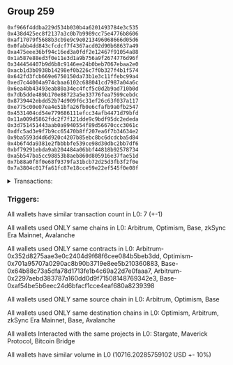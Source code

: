 ## Group 259

```0x57ef8ae53cf8a4d41bf9edf43ff37dae4f51cbf0
0xf966f4ddba229d534b030b4a6201493784e3c535
0x438d425ec8f2137a3c0b7b9989cc75e4776b8606
0xaf17079f5688b3cb9e9c9e0213496068666d05d6
0x0fabb4dd843cfcdcf7f4367acd02d90b68637a49
0xa475eee36bf94c16ed3a0fdf2e12467f91054a88
0x1a587e88ed3f0e11e3d1a9b756a9f2674776d96f
0x344454407b9d6b8c9146ee24b0beb7067ebaa2e0
0xacb1d3b0938b14298ef0b226c7f0b327f4b1f574
0x642fd3fcb669e6750150da73b1e3c11ffebc99a4
0xed7c44004a974cbaa6102c688041cd7987a04a6c
0x6ea4bb43493eab80a34ec4fcf5c0d2b9ad710b0d
0x7db5dde489b170e88723a5e33776fea7599cebdc
0x8739442ebdd52b74d909f6c31ef26c63f037a117
0xe775c00e07ea4e51bfa26fb0e6cfafb9a0fb2547
0x4531404cd54e779686111efcc34afb4471d79bfd
0x11a009d5862fdc2f7f121dde9c9bdf95dc2ededa
0x3d751451443aab0a9940554f89d56670ccc3061c
0xdfc5ad3e9f7b9cc65470b8ff207ea6f7b34634e2
0x9ba5593d4d6d920c4207b85ebc8bc6dcdcba5d84
0x4b6f4da9381e2fbbbbfe539ce98d30dbc2bb7df6
0xbf79291ebda9ab204484a06bbf44818b92578734
0xa5b547ba5cc98853b8aeb860d805916e37fae51d
0x7b88a0f8f0e68f9379fa31bcb72d25d3fb3f2f0e
0x7a3804c017fa61fc87e18cce59e22ef545f0e08f
```
<details>
<summary>Transactions:</summary>

Hashes: 

Wallet: 0x57ef8ae53cf8a4d41bf9edf43ff37dae4f51cbf0

       Hash: 0xd1742f860397a7c2c5fd49f248d3c956fba0f226972bfe24ec26a8c1dfda2ca6
         - source chain: Arbitrum
         - destination chain: Optimism
         - project: Stargate
         - contract: 0x352d8275aae3e0c2404d9f68f6cee084b5beb3dd
         - value USD: 2680.461608847
       Hash: 0x797e5673a47f055e60a521d2060c508d254ec748fc673770b9ebf8930815a5b8
         - source chain: Arbitrum
         - destination chain: Optimism
         - project: Stargate
         - contract: 0x352d8275aae3e0c2404d9f68f6cee084b5beb3dd
         - value USD: 3.34840631
       Hash: 0x263df32302cb35a7fd7a54677a06fb1f6ca250f7b53c6532791d5fab104c789e
         - source chain: Optimism
         - destination chain: Arbitrum
         - project: Stargate
         - contract: 0x701a95707a0290ac8b90b3719e8ee5b210360883
         - value USD: 2678.853332338
       Hash: 0xdb34ebac0d57fabfddeb4d802a87fa97ccdccff7cb80a38f10e73c92939d41b3
         - source chain: Base
         - destination chain: zkSync Era Mainnet
         - project: Maverick Protocol
         - contract: 0x64b88c73a5dfa78d1713fe1b4c69a22d7e0faaa7
       Hash: 0x114344d85f3f897489ae368f793479c127447363201974f282120a0347813af3
         - source chain: Arbitrum
         - destination chain: Base
         - project: Stargate
         - contract: 0x352d8275aae3e0c2404d9f68f6cee084b5beb3dd
         - value USD: 2675.858313164
       Hash: 0xa39807f533f85cb0163fb3cf5d43e501748dbf266d2c7ef12ab6a26b401d95ef
         - source chain: Arbitrum
         - destination chain: Avalanche
         - project: Bitcoin Bridge
         - contract: 0x2297aebd383787a160dd0d9f71508148769342e3
         - value USD: 0.07647970402
       Hash: 0x8e1a6f20eeeffd459b5e4f224f15aa6e4ece70dcd565d9c390b0bb01e80e496b
         - source chain: Base
         - destination chain: Arbitrum
         - project: Stargate
         - contract: 0xaf54be5b6eec24d6bfacf1cce4eaf680a8239398
         - value USD: 2677.604717228
Wallet: 0xf966f4ddba229d534b030b4a6201493784e3c535

       Hash:0x0662106d965e8f0ad092360608d1c4c58b975ea7ccd448969dd4fba8fd48690f
         - source chain: Arbitrum
         - destination chain: Optimism
         - project: Stargate
         - contract: 0x352d8275aae3e0c2404d9f68f6cee084b5beb3dd
         - value USD: 2683.664896048
       Hash:0xbe22fafd8fef3cf3cb10a02902ddb4b6a730fcae0da5101eb1bdfb5e40114e86
         - source chain: Arbitrum
         - destination chain: Optimism
         - project: Stargate
         - contract: 0x352d8275aae3e0c2404d9f68f6cee084b5beb3dd
         - value USD: 3.34840625
       Hash:0xdd9ed6fc1dc8282d3f97df635bd93b0736370629d4375d9db559e693a5d09bf1
         - source chain: Optimism
         - destination chain: Arbitrum
         - project: Stargate
         - contract: 0x701a95707a0290ac8b90b3719e8ee5b210360883
         - value USD: 2682.054698131
       Hash:0xc27d44056215f201267f843cbbf88783a4a12e15da50f66c6ba10a58c6d70ad0
         - source chain: Base
         - destination chain: zkSync Era Mainnet
         - project: Maverick Protocol
         - contract: 0x64b88c73a5dfa78d1713fe1b4c69a22d7e0faaa7
       Hash:0x6cc5aa1f6416ba6d04b98e7e718e1a4c2f9c4657b6a392c886e719fc30370a3d
         - source chain: Arbitrum
         - destination chain: Base
         - project: Stargate
         - contract: 0x352d8275aae3e0c2404d9f68f6cee084b5beb3dd
         - value USD: 2686.475428404
       Hash:0xc5d1737e23ddb221c830a5f00a58f4feea28fc271329bd6e043f465ae59b3497
         - source chain: Arbitrum
         - destination chain: Avalanche
         - project: Bitcoin Bridge
         - contract: 0x2297aebd383787a160dd0d9f71508148769342e3
         - value USD: 0.07647970402
       Hash:0x9651dd528c8ccb124cdf27f4d6253359c2030e920647da3946a31f846595abc8
         - source chain: Base
         - destination chain: Arbitrum
         - project: Stargate
         - contract: 0xaf54be5b6eec24d6bfacf1cce4eaf680a8239398
         - value USD: 2688.216319664
Wallet: 0x438d425ec8f2137a3c0b7b9989cc75e4776b8606

       Hash:0x080aa551935d666481c657ffa2da0f96e0116c847fba427ffc65f1a2645645aa
         - source chain: Arbitrum
         - destination chain: Optimism
         - project: Stargate
         - contract: 0x352d8275aae3e0c2404d9f68f6cee084b5beb3dd
         - value USD: 2684.074502026
       Hash:0x880281c8e982892997d54989f791c07856bfc078ed70ac7760f1d3fbf929a809
         - source chain: Arbitrum
         - destination chain: Optimism
         - project: Stargate
         - contract: 0x352d8275aae3e0c2404d9f68f6cee084b5beb3dd
         - value USD: 3.348090035
       Hash:0x91db7713a2419694a23c56f4ae34db8b46c07cc8805796341649c915031b277f
         - source chain: Optimism
         - destination chain: Arbitrum
         - project: Stargate
         - contract: 0x701a95707a0290ac8b90b3719e8ee5b210360883
         - value USD: 2682.464058057
       Hash:0x8ed60a088a0ee41c1ee615f770fefd061c9601070b020805552d6e17c7100acc
         - source chain: Base
         - destination chain: zkSync Era Mainnet
         - project: Maverick Protocol
         - contract: 0x64b88c73a5dfa78d1713fe1b4c69a22d7e0faaa7
       Hash:0x0062855b314c1f9536013ff71adc0058e418bcb6d8f22c9270aa619900c7ba24
         - source chain: Arbitrum
         - destination chain: Base
         - project: Stargate
         - contract: 0x352d8275aae3e0c2404d9f68f6cee084b5beb3dd
         - value USD: 2655.875220242
       Hash:0xb012a9b730b56e528edd256f45e9c73e6c73af36d5cee7e8ff242256173a45c9
         - source chain: Arbitrum
         - destination chain: Avalanche
         - project: Bitcoin Bridge
         - contract: 0x2297aebd383787a160dd0d9f71508148769342e3
         - value USD: 0.07647970402
       Hash:0x602734493300f0d433f649fb41560588172470ae7d72636310c9dc04bfeeb314
         - source chain: Base
         - destination chain: Arbitrum
         - project: Stargate
         - contract: 0xaf54be5b6eec24d6bfacf1cce4eaf680a8239398
         - value USD: 2657.631950997
Wallet: 0xaf17079f5688b3cb9e9c9e0213496068666d05d6

       Hash:0x775bfc7abf227dd0bfac8539a8485d0d4a8c45a90aeca367126d05cd3bb6a49c
         - source chain: Arbitrum
         - destination chain: Optimism
         - project: Stargate
         - contract: 0x352d8275aae3e0c2404d9f68f6cee084b5beb3dd
         - value USD: 2660.842919922
       Hash:0x4868ea38234bbb4bd26bb488ede7ae55c35c23f05e5a3fe548e5f4ff0a4d3eb3
         - source chain: Arbitrum
         - destination chain: Optimism
         - project: Stargate
         - contract: 0x352d8275aae3e0c2404d9f68f6cee084b5beb3dd
         - value USD: 3.348241112
       Hash:0x93e648728d41fbfeab4633bbc1a146e279171a995e6e0affe494c36abe42b3d2
         - source chain: Optimism
         - destination chain: Arbitrum
         - project: Stargate
         - contract: 0x701a95707a0290ac8b90b3719e8ee5b210360883
         - value USD: 2659.246415913
       Hash:0x5b22d8d549277bc707fd4a88b87062226e41d972c96b239f8913327f4cce49a9
         - source chain: Base
         - destination chain: zkSync Era Mainnet
         - project: Maverick Protocol
         - contract: 0x64b88c73a5dfa78d1713fe1b4c69a22d7e0faaa7
       Hash:0x2c2abe67d72e19891142e7afdd20bfa08b220a6a2ad15494b0fdf6f493c44393
         - source chain: Arbitrum
         - destination chain: Base
         - project: Stargate
         - contract: 0x352d8275aae3e0c2404d9f68f6cee084b5beb3dd
         - value USD: 2648.834331746
       Hash:0x595c6419be7cca3b51d2b12780608aff62534c56a55809e598a700ee71642ad9
         - source chain: Arbitrum
         - destination chain: Avalanche
         - project: Bitcoin Bridge
         - contract: 0x2297aebd383787a160dd0d9f71508148769342e3
         - value USD: 0.07647970402
       Hash:0x245f192855ff2e758007bc1d20a72e627b1c95faccd285751a3a5ac0e334ab55
         - source chain: Base
         - destination chain: Arbitrum
         - project: Stargate
         - contract: 0xaf54be5b6eec24d6bfacf1cce4eaf680a8239398
         - value USD: 2650.594703186
Wallet: 0x0fabb4dd843cfcdcf7f4367acd02d90b68637a49

       Hash:0x42035c8762b63ef7c29ba80983edff8ae88533c46fc390b93072fe836c82633d
         - source chain: Arbitrum
         - destination chain: Optimism
         - project: Stargate
         - contract: 0x352d8275aae3e0c2404d9f68f6cee084b5beb3dd
         - value USD: 2710.807539645
       Hash:0x1548cdb8eedf8a0172059cfb406f45bc77ed3696b46dddec329a47fdcc6266be
         - source chain: Arbitrum
         - destination chain: Optimism
         - project: Stargate
         - contract: 0x352d8275aae3e0c2404d9f68f6cee084b5beb3dd
         - value USD: 3.347773508
       Hash:0x21ef310fd0eefa8b378ea06a1b611e8e3daa71ef4c66657d2cc2affb4657e0e8
         - source chain: Optimism
         - destination chain: Arbitrum
         - project: Stargate
         - contract: 0x701a95707a0290ac8b90b3719e8ee5b210360883
         - value USD: 2709.18105627
       Hash:0x3911b857a3c1a9aaa6e35b2a4927d1422be214048649a6e4183a33cb7daa78f5
         - source chain: Base
         - destination chain: zkSync Era Mainnet
         - project: Maverick Protocol
         - contract: 0x64b88c73a5dfa78d1713fe1b4c69a22d7e0faaa7
       Hash:0xd10501ddaa6aa1c6c86197f3f630e58d5cf2164c17db8fc3c857f5f3a7297e8c
         - source chain: Arbitrum
         - destination chain: Base
         - project: Stargate
         - contract: 0x352d8275aae3e0c2404d9f68f6cee084b5beb3dd
         - value USD: 2544.001354855
       Hash:0xefdabb35ed35b3fcca662fe844cb029996bd8f9f04dcbaf0d43be1d8d2b5c84f
         - source chain: Arbitrum
         - destination chain: Avalanche
         - project: Bitcoin Bridge
         - contract: 0x2297aebd383787a160dd0d9f71508148769342e3
         - value USD: 0.07647970402
       Hash:0xf2a0ff44a51c7b2bd7227364237f4f6ed72abd765937fc8149dd72699900eef3
         - source chain: Base
         - destination chain: Arbitrum
         - project: Stargate
         - contract: 0xaf54be5b6eec24d6bfacf1cce4eaf680a8239398
         - value USD: 2545.816570365
Wallet: 0xa475eee36bf94c16ed3a0fdf2e12467f91054a88

       Hash:0x14a81b9078b1f4788ccbfbefcaf8f04e56ac70cb0b5909d54ba12b63c7fd6677
         - source chain: Arbitrum
         - destination chain: Optimism
         - project: Stargate
         - contract: 0x352d8275aae3e0c2404d9f68f6cee084b5beb3dd
         - value USD: 2677.246021034
       Hash:0x07db635abd17a2d3184afffbc173d3d4f291cb89fb2b3a1650c544f3dbff0a73
         - source chain: Arbitrum
         - destination chain: Optimism
         - project: Stargate
         - contract: 0x352d8275aae3e0c2404d9f68f6cee084b5beb3dd
         - value USD: 3.348183683
       Hash:0x70a2e6f1c2c2be6a3d9ba2c035c7e2fbdd87f8ef4823f060677d309c82727e23
         - source chain: Optimism
         - destination chain: Arbitrum
         - project: Stargate
         - contract: 0x701a95707a0290ac8b90b3719e8ee5b210360883
         - value USD: 2675.639674935
       Hash:0x29cf4eaf5263293b4abf7a344a8c42ad1c7bcf076d2d287f7ce666f5549ceab5
         - source chain: Base
         - destination chain: zkSync Era Mainnet
         - project: Maverick Protocol
         - contract: 0x64b88c73a5dfa78d1713fe1b4c69a22d7e0faaa7
       Hash:0xa51346845a8d21cc012c94966b36b494d2a95bb6681595111d7c60651d0edf5e
         - source chain: Arbitrum
         - destination chain: Base
         - project: Stargate
         - contract: 0x352d8275aae3e0c2404d9f68f6cee084b5beb3dd
         - value USD: 2675.793822972
       Hash:0x327cd1d2806bd52bce48f17c710661b18b0bdca90195699893a4ce36554c6e79
         - source chain: Arbitrum
         - destination chain: Avalanche
         - project: Bitcoin Bridge
         - contract: 0x2297aebd383787a160dd0d9f71508148769342e3
         - value USD: 0.0764709192
       Hash:0x7b81baa7b9f98e982e3940ef9379e985251d6e041bca0574367334a54e979fc0
         - source chain: Base
         - destination chain: Arbitrum
         - project: Stargate
         - contract: 0xaf54be5b6eec24d6bfacf1cce4eaf680a8239398
         - value USD: 2677.540013952
Wallet: 0x1a587e88ed3f0e11e3d1a9b756a9f2674776d96f

       Hash:0xe77a78445c0f1a35540b384c73d665148c1cc0c875de68d6e758df43fb98c25e
         - source chain: Arbitrum
         - destination chain: Optimism
         - project: Stargate
         - contract: 0x352d8275aae3e0c2404d9f68f6cee084b5beb3dd
         - value USD: 2680.445466419
       Hash:0x3da972d2fa6bf701c6b0ea5e22e2b584e5b3584a4666671be706f613cebec93f
         - source chain: Arbitrum
         - destination chain: Optimism
         - project: Stargate
         - contract: 0x352d8275aae3e0c2404d9f68f6cee084b5beb3dd
         - value USD: 3.348181406
       Hash:0x6b9ded2edb414ee182fd9bdc9dd6a1d86ca381c2074a37e74b2691ba4f34fe34
         - source chain: Optimism
         - destination chain: Arbitrum
         - project: Stargate
         - contract: 0x701a95707a0290ac8b90b3719e8ee5b210360883
         - value USD: 2678.837199912
       Hash:0x15206b14fe84f4bb90dca1236dd10ea52a0802bb218503f97c1ed022c094f32c
         - source chain: Base
         - destination chain: zkSync Era Mainnet
         - project: Maverick Protocol
         - contract: 0x64b88c73a5dfa78d1713fe1b4c69a22d7e0faaa7
       Hash:0x71ef9c7f95917083fd2eb26df0a3066abe50499a8d6990149e4ecf5f90ad27c9
         - source chain: Arbitrum
         - destination chain: Base
         - project: Stargate
         - contract: 0x352d8275aae3e0c2404d9f68f6cee084b5beb3dd
         - value USD: 2686.397979733
       Hash:0x72702810cfbf660a64ad32da7caea8535853848f8270f29efaa1232797924d13
         - source chain: Arbitrum
         - destination chain: Avalanche
         - project: Bitcoin Bridge
         - contract: 0x2297aebd383787a160dd0d9f71508148769342e3
         - value USD: 0.0764709192
       Hash:0x56b8203de5219cd97f88cd1fce14010c39cda6ec6ddc19b733715c1e85cb9a29
         - source chain: Base
         - destination chain: Arbitrum
         - project: Stargate
         - contract: 0xaf54be5b6eec24d6bfacf1cce4eaf680a8239398
         - value USD: 2688.138571857
Wallet: 0x344454407b9d6b8c9146ee24b0beb7067ebaa2e0

       Hash:0x651779f31c5c775a591d055e5dc3d16ff935322179494c441ffd056a7d73cd9d
         - source chain: Arbitrum
         - destination chain: Optimism
         - project: Stargate
         - contract: 0x352d8275aae3e0c2404d9f68f6cee084b5beb3dd
         - value USD: 2657.650869107
       Hash:0x98537bd6214cbf2b74f674a484c3f01a2ff2a33dd8cd0a9ddf190ed8aab827f1
         - source chain: Arbitrum
         - destination chain: Optimism
         - project: Stargate
         - contract: 0x352d8275aae3e0c2404d9f68f6cee084b5beb3dd
         - value USD: 3.34803015
       Hash:0xf76ecbfc8e7439714f1209f2838efb840d0b0368953215a1334262e72dad8d53
         - source chain: Optimism
         - destination chain: Arbitrum
         - project: Stargate
         - contract: 0x701a95707a0290ac8b90b3719e8ee5b210360883
         - value USD: 2656.056279504
       Hash:0x3f428aaebed6c58ff3b8ecf357a2f6681c8ab118526156bf974a8d8866610a07
         - source chain: Base
         - destination chain: zkSync Era Mainnet
         - project: Maverick Protocol
         - contract: 0x64b88c73a5dfa78d1713fe1b4c69a22d7e0faaa7
       Hash:0x3cbea17facf167e51a4ddf44cb311a71db1fae7eb8e6a5946d0e28bf553d93dd
         - source chain: Arbitrum
         - destination chain: Base
         - project: Stargate
         - contract: 0x352d8275aae3e0c2404d9f68f6cee084b5beb3dd
         - value USD: 2648.80181147
       Hash:0xb9dbb6c6b8a481a039bf5a743e5e77d88bc47b09d5d8e3b31d82615a6a102684
         - source chain: Arbitrum
         - destination chain: Avalanche
         - project: Bitcoin Bridge
         - contract: 0x2297aebd383787a160dd0d9f71508148769342e3
         - value USD: 0.0764709192
       Hash:0x821b534b8ec5efd3cb75fc745ebdc6805c9a45399bad977562a7b2ff9cc5bad8
         - source chain: Base
         - destination chain: Arbitrum
         - project: Stargate
         - contract: 0xaf54be5b6eec24d6bfacf1cce4eaf680a8239398
         - value USD: 2650.561813155
Wallet: 0xacb1d3b0938b14298ef0b226c7f0b327f4b1f574

       Hash:0x417f14580266cf5e39e80572f5adec9cd181d609693b6778d6f9e632c2828d38
         - source chain: Arbitrum
         - destination chain: Optimism
         - project: Stargate
         - contract: 0x352d8275aae3e0c2404d9f68f6cee084b5beb3dd
         - value USD: 2680.854580292
       Hash:0x94b92db3374c03a496da868bc9c4bfdd4ef60d7078a50966bf67d1b8de40bda7
         - source chain: Arbitrum
         - destination chain: Optimism
         - project: Stargate
         - contract: 0x352d8275aae3e0c2404d9f68f6cee084b5beb3dd
         - value USD: 3.34803009
       Hash:0x457aa85e56f667ed6236e107f58581cf9bdc5a1281c48ed9169d858eb30f1475
         - source chain: Optimism
         - destination chain: Arbitrum
         - project: Stargate
         - contract: 0x701a95707a0290ac8b90b3719e8ee5b210360883
         - value USD: 2679.246068734
       Hash:0x767d3693c397975fa1daa589c8fc233d53f63036d8faab3da64101821d10f1e5
         - source chain: Base
         - destination chain: zkSync Era Mainnet
         - project: Maverick Protocol
         - contract: 0x64b88c73a5dfa78d1713fe1b4c69a22d7e0faaa7
       Hash:0x0721157acea5f88e30ea8c04d79f561c7ceb7427dd1e70f7ad1ec59480750dfe
         - source chain: Arbitrum
         - destination chain: Base
         - project: Stargate
         - contract: 0x352d8275aae3e0c2404d9f68f6cee084b5beb3dd
         - value USD: 2655.834298469
       Hash:0x74705705f0ae90cc7c094d6bf751181122d32e67ee50d77ed0f37342fadfa2e1
         - source chain: Arbitrum
         - destination chain: Avalanche
         - project: Bitcoin Bridge
         - contract: 0x2297aebd383787a160dd0d9f71508148769342e3
         - value USD: 0.0764709192
       Hash:0x05139103fa6c3649ca3c784880a37f7976d246a047d173cc8121f8816e5df126
         - source chain: Base
         - destination chain: Arbitrum
         - project: Stargate
         - contract: 0xaf54be5b6eec24d6bfacf1cce4eaf680a8239398
         - value USD: 2657.59066383
Wallet: 0x642fd3fcb669e6750150da73b1e3c11ffebc99a4

       Hash:0xfce7376a3b421ecddd561d0e97b65992409ba729ca0f453c6a359de6bb3248a3
         - source chain: Arbitrum
         - destination chain: Optimism
         - project: Stargate
         - contract: 0x352d8275aae3e0c2404d9f68f6cee084b5beb3dd
         - value USD: 2707.555549102
       Hash:0x8395314146e9c5328de730ee89b11ff945130dcaaae9b0e75f3448873b8dae16
         - source chain: Arbitrum
         - destination chain: Optimism
         - project: Stargate
         - contract: 0x352d8275aae3e0c2404d9f68f6cee084b5beb3dd
         - value USD: 3.347968529
       Hash:0x5dd4dafe2f3ffd80f225ec6dec7e03d219b772c3bb662ca1d098b4f93a978511
         - source chain: Optimism
         - destination chain: Arbitrum
         - project: Stargate
         - contract: 0x701a95707a0290ac8b90b3719e8ee5b210360883
         - value USD: 2705.931016141
       Hash:0x3ab33b82c6e2b5b923e05b6ce9cc3ef9f764e7712717562c4644d1584e2fbb9a
         - source chain: Base
         - destination chain: zkSync Era Mainnet
         - project: Maverick Protocol
         - contract: 0x64b88c73a5dfa78d1713fe1b4c69a22d7e0faaa7
       Hash:0x2909c404cac98e0017846aa783b4d11cbc9e221714abc888e5111a09d7f8f3ca
         - source chain: Arbitrum
         - destination chain: Base
         - project: Stargate
         - contract: 0x352d8275aae3e0c2404d9f68f6cee084b5beb3dd
         - value USD: 2544.094551829
       Hash:0xa3ef2cd8c5908958cbc96021d35247d7398ba7b92205f9c130b1771b5969502a
         - source chain: Arbitrum
         - destination chain: Avalanche
         - project: Bitcoin Bridge
         - contract: 0x2297aebd383787a160dd0d9f71508148769342e3
         - value USD: 0.0764709192
       Hash:0xe1cf4ca55583518483654575a1d5a4923021fa639a0352b685f9ef17d9016d2a
         - source chain: Base
         - destination chain: Arbitrum
         - project: Stargate
         - contract: 0xaf54be5b6eec24d6bfacf1cce4eaf680a8239398
         - value USD: 2545.909328139
Wallet: 0xed7c44004a974cbaa6102c688041cd7987a04a6c

       Hash:0xe2f1da81051b12f81fbf711eec4b19e79aad6272e815a037b85bdd1e910c6c7d
         - source chain: Arbitrum
         - destination chain: Optimism
         - project: Stargate
         - contract: 0x352d8275aae3e0c2404d9f68f6cee084b5beb3dd
         - value USD: 2674.03429204
       Hash:0x87cd28c408e2b47bdf1161efa33dff360194b196a88b4b700afe5ce2ddaf5257
         - source chain: Arbitrum
         - destination chain: Optimism
         - project: Stargate
         - contract: 0x352d8275aae3e0c2404d9f68f6cee084b5beb3dd
         - value USD: 3.349307647
       Hash:0x8f480e3dd7cc56f2fe35ca1deddf9421f677a9b0064e0a6c7a8e19c1dc6e0557
         - source chain: Optimism
         - destination chain: Arbitrum
         - project: Stargate
         - contract: 0x701a95707a0290ac8b90b3719e8ee5b210360883
         - value USD: 2672.42987235
       Hash:0x3d8dc416fa218e1c93eaac0a061ce7a757fde5e4f15b7d970c8b50d9af0836eb
         - source chain: Base
         - destination chain: zkSync Era Mainnet
         - project: Maverick Protocol
         - contract: 0x64b88c73a5dfa78d1713fe1b4c69a22d7e0faaa7
       Hash:0x230cb6a500d7eee590494a1c0dd25fa9b018fba0fb02d7e08c285145e3829575
         - source chain: Arbitrum
         - destination chain: Base
         - project: Stargate
         - contract: 0x352d8275aae3e0c2404d9f68f6cee084b5beb3dd
         - value USD: 2675.728896494
       Hash:0x98b31e7dc637c4f58dfdabbfd345baa8a023934eabe7c1babde9dffca1a8f5b7
         - source chain: Arbitrum
         - destination chain: Avalanche
         - project: Bitcoin Bridge
         - contract: 0x2297aebd383787a160dd0d9f71508148769342e3
         - value USD: 0.07593572638
       Hash:0x4eab9d3ff56563737fadc4b22f9fa2273674f0fde4fd9969958362afb825b093
         - source chain: Base
         - destination chain: Arbitrum
         - project: Stargate
         - contract: 0xaf54be5b6eec24d6bfacf1cce4eaf680a8239398
         - value USD: 2677.474642188
Wallet: 0x6ea4bb43493eab80a34ec4fcf5c0d2b9ad710b0d

       Hash:0xca46a3517d8a21367f8d21e0b84c5d5fc1e877c7f72e544fe94bd25be01a107b
         - source chain: Arbitrum
         - destination chain: Optimism
         - project: Stargate
         - contract: 0x352d8275aae3e0c2404d9f68f6cee084b5beb3dd
         - value USD: 2677.22989861
       Hash:0xb345f1f4595585ab3171ef0a50df71a1771360b36e990acaf47a5cc52b2bc1c0
         - source chain: Arbitrum
         - destination chain: Optimism
         - project: Stargate
         - contract: 0x352d8275aae3e0c2404d9f68f6cee084b5beb3dd
         - value USD: 3.349307588
       Hash:0xf48dc292243fe1a59a0aa42841b51a1caf6bceb97811bb24ea40238f649830f6
         - source chain: Optimism
         - destination chain: Arbitrum
         - project: Stargate
         - contract: 0x701a95707a0290ac8b90b3719e8ee5b210360883
         - value USD: 2675.623561513
       Hash:0x3f7ebedffe4b10a0fe3e799ee94b27c00f8c77bbff5ec78d3a1777c49c1effc3
         - source chain: Base
         - destination chain: zkSync Era Mainnet
         - project: Maverick Protocol
         - contract: 0x64b88c73a5dfa78d1713fe1b4c69a22d7e0faaa7
       Hash:0xd0fb49b649e8629e571020a3ea021bf71a8e892c7034eae4253d2103f565704d
         - source chain: Arbitrum
         - destination chain: Base
         - project: Stargate
         - contract: 0x352d8275aae3e0c2404d9f68f6cee084b5beb3dd
         - value USD: 2686.320284901
       Hash:0x92b6311007e4151d2d04bbb1e39c732df8b915cb490251d752cf58ca870d7f8c
         - source chain: Arbitrum
         - destination chain: Avalanche
         - project: Bitcoin Bridge
         - contract: 0x2297aebd383787a160dd0d9f71508148769342e3
         - value USD: 0.07593572638
       Hash:0x713314ed363e316a4229deeb481c3f082cd7010a88beb83b4c70ccdbdf59105d
         - source chain: Base
         - destination chain: Arbitrum
         - project: Stargate
         - contract: 0xaf54be5b6eec24d6bfacf1cce4eaf680a8239398
         - value USD: 2688.060531837
Wallet: 0x7db5dde489b170e88723a5e33776fea7599cebdc

       Hash:0x703054c3110edf6ea559436cc43fcc3ca81c575b6e8bdc15d368fe40614cd230
         - source chain: Arbitrum
         - destination chain: Optimism
         - project: Stargate
         - contract: 0x352d8275aae3e0c2404d9f68f6cee084b5beb3dd
         - value USD: 2654.462646105
       Hash:0xd8c84f58deb1c96030a32cf3104a8207d786725f1773d78577c27b900f66726d
         - source chain: Arbitrum
         - destination chain: Optimism
         - project: Stargate
         - contract: 0x352d8275aae3e0c2404d9f68f6cee084b5beb3dd
         - value USD: 3.349126102
       Hash:0x53c807ed9eea890095e59f5c413dcf890e6a3c6c99fe618f8a3b1cbeb699bc5f
         - source chain: Optimism
         - destination chain: Arbitrum
         - project: Stargate
         - contract: 0x701a95707a0290ac8b90b3719e8ee5b210360883
         - value USD: 2652.869969908
       Hash:0x884a280159877c29ffa13197422c4791acac72763f3a5035d0b6ea4c1d719578
         - source chain: Base
         - destination chain: zkSync Era Mainnet
         - project: Maverick Protocol
         - contract: 0x64b88c73a5dfa78d1713fe1b4c69a22d7e0faaa7
       Hash:0x01310fd01ba68179b1e7348ae7ca26747866ff6124e0862f7bc7f02cf2e1bf9e
         - source chain: Arbitrum
         - destination chain: Base
         - project: Stargate
         - contract: 0x352d8275aae3e0c2404d9f68f6cee084b5beb3dd
         - value USD: 2648.768943966
       Hash:0x949aad0c2db150c9dc9dfbb04cbdead7a3973819f9734e1835ab8fa11101c909
         - source chain: Arbitrum
         - destination chain: Avalanche
         - project: Bitcoin Bridge
         - contract: 0x2297aebd383787a160dd0d9f71508148769342e3
         - value USD: 0.07593572638
       Hash:0xa9abeb94494d79a9389905e74d5801b328172e9d2b4247108118cf0fe71cd954
         - source chain: Base
         - destination chain: Arbitrum
         - project: Stargate
         - contract: 0xaf54be5b6eec24d6bfacf1cce4eaf680a8239398
         - value USD: 2650.527896374
Wallet: 0x8739442ebdd52b74d909f6c31ef26c63f037a117

       Hash:0x58cfa6f07f24193eba31a8780065d79e2009a3ade9f1a3f7f120fc3ba92f926b
         - source chain: Arbitrum
         - destination chain: Optimism
         - project: Stargate
         - contract: 0x352d8275aae3e0c2404d9f68f6cee084b5beb3dd
         - value USD: 2677.63852238
       Hash:0x2920c953fbe76c0022903823fde46ce00a2bebd3728272c6af1295acfc25e9b2
         - source chain: Arbitrum
         - destination chain: Optimism
         - project: Stargate
         - contract: 0x352d8275aae3e0c2404d9f68f6cee084b5beb3dd
         - value USD: 3.349056656
       Hash:0x514273399184569c9864f64a77f8dc4c1f40b32e61d2a30d2f2d4fd0f5bed779
         - source chain: Optimism
         - destination chain: Arbitrum
         - project: Stargate
         - contract: 0x701a95707a0290ac8b90b3719e8ee5b210360883
         - value USD: 2676.031941231
       Hash:0x40069caa2e75beb4938471d1ad5898f5439233190311742b431bc542d510bb67
         - source chain: Base
         - destination chain: zkSync Era Mainnet
         - project: Maverick Protocol
         - contract: 0x64b88c73a5dfa78d1713fe1b4c69a22d7e0faaa7
       Hash:0xdae77c1cc1dfa919b207129243cc5af152439ceb14b0ae18a4dcd027281aa01b
         - source chain: Arbitrum
         - destination chain: Base
         - project: Stargate
         - contract: 0x352d8275aae3e0c2404d9f68f6cee084b5beb3dd
         - value USD: 2655.793040476
       Hash:0x6cb0a01c55e813b29e48ade754c9d4cf3e0392514c68b14fe2c0bcb36e982b9d
         - source chain: Arbitrum
         - destination chain: Avalanche
         - project: Bitcoin Bridge
         - contract: 0x2297aebd383787a160dd0d9f71508148769342e3
         - value USD: 0.07593572638
       Hash:0x2fb3946a6fb43364a74f6797bd7011e976ef96095bcc9397191a59a5599c913e
         - source chain: Base
         - destination chain: Arbitrum
         - project: Stargate
         - contract: 0xaf54be5b6eec24d6bfacf1cce4eaf680a8239398
         - value USD: 2657.548359921
Wallet: 0xe775c00e07ea4e51bfa26fb0e6cfafb9a0fb2547

       Hash:0x3cfa928c42196c2b9694389620a977f7d91b62b96a6227077aaa1d14da007598
         - source chain: Arbitrum
         - destination chain: Optimism
         - project: Stargate
         - contract: 0x352d8275aae3e0c2404d9f68f6cee084b5beb3dd
         - value USD: 2704.307458387
       Hash:0xc3252bd0e9f7d91b40b064c80c381bab55d33a3058df6f5d90b5f518312d1e2d
         - source chain: Arbitrum
         - destination chain: Optimism
         - project: Stargate
         - contract: 0x352d8275aae3e0c2404d9f68f6cee084b5beb3dd
         - value USD: 3.349027998
       Hash:0x903af41d0f34af96bc3b7af031c9800c61d32827af16df71a2199c12a57e5243
         - source chain: Optimism
         - destination chain: Arbitrum
         - project: Stargate
         - contract: 0x701a95707a0290ac8b90b3719e8ee5b210360883
         - value USD: 2702.68487484
       Hash:0x98c8c6f91c41473cd43643e18dd2b5bf1df391d7facecb71db993953bf6ffaa9
         - source chain: Base
         - destination chain: zkSync Era Mainnet
         - project: Maverick Protocol
         - contract: 0x64b88c73a5dfa78d1713fe1b4c69a22d7e0faaa7
       Hash:0x319b9db8c384239a1dd2899c1b4c6368e4d2631b2cf10a45c40bcad3d58fd156
         - source chain: Arbitrum
         - destination chain: Base
         - project: Stargate
         - contract: 0x352d8275aae3e0c2404d9f68f6cee084b5beb3dd
         - value USD: 2544.187247475
       Hash:0xeeec31baf7f04a9e02ee9c50d7f4fcdd5096656087e59bfa550b4defce832150
         - source chain: Arbitrum
         - destination chain: Avalanche
         - project: Bitcoin Bridge
         - contract: 0x2297aebd383787a160dd0d9f71508148769342e3
         - value USD: 0.07593572638
       Hash:0xbd24a0860c64c8135a37b2525f62785f625b618d9347659621a76f3bd2b79ac0
         - source chain: Base
         - destination chain: Arbitrum
         - project: Stargate
         - contract: 0xaf54be5b6eec24d6bfacf1cce4eaf680a8239398
         - value USD: 2546.000896044
Wallet: 0x4531404cd54e779686111efcc34afb4471d79bfd

       Hash:0x19b8a4530453c0d54f5d3ae4c70eb0e48f0e24d16f735077406afc34ddf23390
         - source chain: Arbitrum
         - destination chain: Optimism
         - project: Stargate
         - contract: 0x352d8275aae3e0c2404d9f68f6cee084b5beb3dd
         - value USD: 2670.818965283
       Hash:0xb69b80218aa6f4d07071fe196cecfe2ebe5d561a2d501c829bdce84b8566f9d9
         - source chain: Arbitrum
         - destination chain: Optimism
         - project: Stargate
         - contract: 0x352d8275aae3e0c2404d9f68f6cee084b5beb3dd
         - value USD: 3.348108443
       Hash:0x4c6bf629c451020374ffabd2c4bc5fb2e5a2e3b87986b94903442b884e6264df
         - source chain: Optimism
         - destination chain: Arbitrum
         - project: Stargate
         - contract: 0x701a95707a0290ac8b90b3719e8ee5b210360883
         - value USD: 2669.216475002
       Hash:0x178387f73f9ca8b848e7db1fa12a6e485ba352d79bb27f89e87abca149d9cff9
         - source chain: Base
         - destination chain: zkSync Era Mainnet
         - project: Maverick Protocol
         - contract: 0x64b88c73a5dfa78d1713fe1b4c69a22d7e0faaa7
       Hash:0x98f39f391c4d1991cfedaba41a954f0bda0ccf95f683e6397c9b8c4e40caa93c
         - source chain: Arbitrum
         - destination chain: Base
         - project: Stargate
         - contract: 0x352d8275aae3e0c2404d9f68f6cee084b5beb3dd
         - value USD: 2675.663834927
       Hash:0x42739101adda999087184fcb56460a107737dc39812948d20bc1b9bf28c4beb0
         - source chain: Arbitrum
         - destination chain: Avalanche
         - project: Bitcoin Bridge
         - contract: 0x2297aebd383787a160dd0d9f71508148769342e3
         - value USD: 0.07713774521
       Hash:0xf20c6be04d8b8949472d55f50bd6b925a28861feffb5563eb61106b2731ed186
         - source chain: Base
         - destination chain: Arbitrum
         - project: Stargate
         - contract: 0xaf54be5b6eec24d6bfacf1cce4eaf680a8239398
         - value USD: 2677.408378772
Wallet: 0x11a009d5862fdc2f7f121dde9c9bdf95dc2ededa

       Hash:0x69b1abc3f5ccd286461c460351a61782e2425f4209cf898f1fbf54a02ba1ddbc
         - source chain: Arbitrum
         - destination chain: Optimism
         - project: Stargate
         - contract: 0x352d8275aae3e0c2404d9f68f6cee084b5beb3dd
         - value USD: 2674.0016091
       Hash:0xa98cf1502bc4e7ffc5f08c495c1af778a064cd539ec3452b780aeddf2f8c3f80
         - source chain: Arbitrum
         - destination chain: Optimism
         - project: Stargate
         - contract: 0x352d8275aae3e0c2404d9f68f6cee084b5beb3dd
         - value USD: 3.348108384
       Hash:0x3010275dc59a6f3c75d043f259ac97cdf1717a8ec3d9b3dc77aaf343f2a86009
         - source chain: Optimism
         - destination chain: Arbitrum
         - project: Stargate
         - contract: 0x701a95707a0290ac8b90b3719e8ee5b210360883
         - value USD: 2672.397209414
       Hash:0xf54330d9dac46a5b94fe2495e1f8ec522cf5fdc283da35fb9e231ca6bcbef206
         - source chain: Base
         - destination chain: zkSync Era Mainnet
         - project: Maverick Protocol
         - contract: 0x64b88c73a5dfa78d1713fe1b4c69a22d7e0faaa7
       Hash:0x8c52a677ac697020e13e7cd496400ac1570f81e180026455a28cd96b3c006f62
         - source chain: Arbitrum
         - destination chain: Base
         - project: Stargate
         - contract: 0x352d8275aae3e0c2404d9f68f6cee084b5beb3dd
         - value USD: 2686.242297878
       Hash:0xc8d38d10064e3a7996adb28bf493a94064e9c41d84caaaecb4e41d3e72e2931d
         - source chain: Arbitrum
         - destination chain: Avalanche
         - project: Bitcoin Bridge
         - contract: 0x2297aebd383787a160dd0d9f71508148769342e3
         - value USD: 0.07713774521
       Hash:0x255cdb34f7eca83b741519194d42b746e8f0e897cef6c97c865dbc41117938b1
         - source chain: Base
         - destination chain: Arbitrum
         - project: Stargate
         - contract: 0xaf54be5b6eec24d6bfacf1cce4eaf680a8239398
         - value USD: 2687.981257915
Wallet: 0x3d751451443aab0a9940554f89d56670ccc3061c

       Hash:0xa809479403182db0354760524640a29054f49f97561cac6efafe972bd22aed3a
         - source chain: Arbitrum
         - destination chain: Optimism
         - project: Stargate
         - contract: 0x352d8275aae3e0c2404d9f68f6cee084b5beb3dd
         - value USD: 2674.375896578
       Hash:0x33bccaebfd17e2103ec005c59789c7aaba8eb1b70fc113915bafa18e627dc356
         - source chain: Arbitrum
         - destination chain: Optimism
         - project: Stargate
         - contract: 0x352d8275aae3e0c2404d9f68f6cee084b5beb3dd
         - value USD: 3.348006031
       Hash:0x4589f02b43e55bea00ab5e2fff0dc0086f4940a20e015e2e60b356501f9fb827
         - source chain: Optimism
         - destination chain: Arbitrum
         - project: Stargate
         - contract: 0x701a95707a0290ac8b90b3719e8ee5b210360883
         - value USD: 2672.771271845
       Hash:0x15d9b2104d232338df14f1296c998e4024924a8a5198d9ff9e56376cb55900e4
         - source chain: Base
         - destination chain: zkSync Era Mainnet
         - project: Maverick Protocol
         - contract: 0x64b88c73a5dfa78d1713fe1b4c69a22d7e0faaa7
       Hash:0x0c7094ef2db0ac26b8bc72d34926a67a9b64cc51e69f682382d314ec71a2bd7d
         - source chain: Arbitrum
         - destination chain: Base
         - project: Stargate
         - contract: 0x352d8275aae3e0c2404d9f68f6cee084b5beb3dd
         - value USD: 2655.750764817
       Hash:0x2eed1bf4046264f97c8967c13fb80d6f4dbdf50b79868e6ad17ac03a680ac741
         - source chain: Arbitrum
         - destination chain: Avalanche
         - project: Bitcoin Bridge
         - contract: 0x2297aebd383787a160dd0d9f71508148769342e3
         - value USD: 0.07713774521
       Hash:0x4704adef3fd849ad8c3d38d1fdf9c4faf13a0918f9b02db00aa544465f49b99e
         - source chain: Base
         - destination chain: Arbitrum
         - project: Stargate
         - contract: 0xaf54be5b6eec24d6bfacf1cce4eaf680a8239398
         - value USD: 2657.50564371
Wallet: 0xdfc5ad3e9f7b9cc65470b8ff207ea6f7b34634e2

       Hash:0x98ceace42893f6f11c6e6e80f8ab6bedb95a98b03ac2ae7b8a609dd4c02408a4
         - source chain: Arbitrum
         - destination chain: Optimism
         - project: Stargate
         - contract: 0x352d8275aae3e0c2404d9f68f6cee084b5beb3dd
         - value USD: 2651.21074058
       Hash:0x3d0d230daf3b6d397fc6cd7cdd7ff72df7ca9036bc85d76bfc5a7da81f15058e
         - source chain: Arbitrum
         - destination chain: Optimism
         - project: Stargate
         - contract: 0x352d8275aae3e0c2404d9f68f6cee084b5beb3dd
         - value USD: 3.348005104
       Hash:0x08dd906f2ac8291d4e5437e529ce5b005a1d43eac810ac89353aef9b2ae9c16e
         - source chain: Optimism
         - destination chain: Arbitrum
         - project: Stargate
         - contract: 0x701a95707a0290ac8b90b3719e8ee5b210360883
         - value USD: 2649.620015798
       Hash:0xb15e1c59e71fabf9a0e37768dc2cf108d98ad6bf737ec3ba388ca0432c8f5742
         - source chain: Base
         - destination chain: zkSync Era Mainnet
         - project: Maverick Protocol
         - contract: 0x64b88c73a5dfa78d1713fe1b4c69a22d7e0faaa7
       Hash:0x9353f05956003e624034c14d1dd96bd47763fe7dd44f2702253989b0b1804667
         - source chain: Arbitrum
         - destination chain: Base
         - project: Stargate
         - contract: 0x352d8275aae3e0c2404d9f68f6cee084b5beb3dd
         - value USD: 2648.735049791
       Hash:0x6d655c9f5ae3ece1169de44c1f315a52f8b152f9eb87f4744a5d48811f84e377
         - source chain: Arbitrum
         - destination chain: Avalanche
         - project: Bitcoin Bridge
         - contract: 0x2297aebd383787a160dd0d9f71508148769342e3
         - value USD: 0.07713774521
       Hash:0x6cddd35bb8962cfc794365f0c28b420008a694c19a6f15135db625de6c948d77
         - source chain: Base
         - destination chain: Arbitrum
         - project: Stargate
         - contract: 0xaf54be5b6eec24d6bfacf1cce4eaf680a8239398
         - value USD: 2650.493556283
Wallet: 0x9ba5593d4d6d920c4207b85ebc8bc6dcdcba5d84

       Hash:0xc2a655eba32d5fd6d935bf88f0a1ccd5221e48a26ae66c869c64caf766c40c9b
         - source chain: Arbitrum
         - destination chain: Optimism
         - project: Stargate
         - contract: 0x352d8275aae3e0c2404d9f68f6cee084b5beb3dd
         - value USD: 2700.969307548
       Hash:0xd3ee6c67fc6ec6c46636379a7e0a7126b3410f4c86831df966fe95e5ea97707b
         - source chain: Arbitrum
         - destination chain: Optimism
         - project: Stargate
         - contract: 0x352d8275aae3e0c2404d9f68f6cee084b5beb3dd
         - value USD: 3.347824427
       Hash:0xb27c1266efeb18c1f4de2592f947a3aab42f9d9b164204bc673d0ab9b7d565ad
         - source chain: Optimism
         - destination chain: Arbitrum
         - project: Stargate
         - contract: 0x701a95707a0290ac8b90b3719e8ee5b210360883
         - value USD: 2699.348727427
       Hash:0xba3a39f9571524a34db26496ea91176b8e58844e9e4ee039981b3113446b1782
         - source chain: Base
         - destination chain: zkSync Era Mainnet
         - project: Maverick Protocol
         - contract: 0x64b88c73a5dfa78d1713fe1b4c69a22d7e0faaa7
       Hash:0x0740ec3925cd23d87e4a5f4efbc79ed4a24dfde86a9e294a97cd3fc1e3e3b2f0
         - source chain: Arbitrum
         - destination chain: Base
         - project: Stargate
         - contract: 0x352d8275aae3e0c2404d9f68f6cee084b5beb3dd
         - value USD: 2544.278752342
       Hash:0xbaffb72144866c496e9fb286ad8dc0b88b165ad797b554460d9b93ab37b6a77f
         - source chain: Arbitrum
         - destination chain: Avalanche
         - project: Bitcoin Bridge
         - contract: 0x2297aebd383787a160dd0d9f71508148769342e3
         - value USD: 0.07713774521
       Hash:0x88ae1724a22469dfe2bd56704486a84a27eb3f65eb0318d5258f381b1dfd2522
         - source chain: Base
         - destination chain: Arbitrum
         - project: Stargate
         - contract: 0xaf54be5b6eec24d6bfacf1cce4eaf680a8239398
         - value USD: 2546.091905541
Wallet: 0x4b6f4da9381e2fbbbbfe539ce98d30dbc2bb7df6

       Hash:0x68a6ac4ce6d6ffff5453f97cb943a1ac1d8e298d45b2b8527f27be14e4c864df
         - source chain: Arbitrum
         - destination chain: Optimism
         - project: Stargate
         - contract: 0x352d8275aae3e0c2404d9f68f6cee084b5beb3dd
         - value USD: 2670.429998688
       Hash:0x4a600d70e5945287f90b2d6ff97fa91be8fdb712f2d1156763e73b700596fb58
         - source chain: Arbitrum
         - destination chain: Optimism
         - project: Stargate
         - contract: 0x352d8275aae3e0c2404d9f68f6cee084b5beb3dd
         - value USD: 3.349037924
       Hash:0x9e41ded736ebb9694606431c2170f047365bdcdeadba8e5b709d22f34b2dab63
         - source chain: Optimism
         - destination chain: Arbitrum
         - project: Stargate
         - contract: 0x701a95707a0290ac8b90b3719e8ee5b210360883
         - value USD: 2668.827741457
       Hash:0x9efc7db8dd51f0c5c6a07bb6a4538e5d0c6eec0d97a4f298a72f4204d0401003
         - source chain: Base
         - destination chain: zkSync Era Mainnet
         - project: Maverick Protocol
         - contract: 0x64b88c73a5dfa78d1713fe1b4c69a22d7e0faaa7
       Hash:0x93d098aa26ea7107cea9395c1532964e7de61182d2bbd958085570d740e666cd
         - source chain: Arbitrum
         - destination chain: Base
         - project: Stargate
         - contract: 0x352d8275aae3e0c2404d9f68f6cee084b5beb3dd
         - value USD: 2686.163078049
       Hash:0xe40b981f8ab0a3812e9d481eb9b96027849c0373db93e50ae27aaf9ff91e6945
         - source chain: Arbitrum
         - destination chain: Avalanche
         - project: Bitcoin Bridge
         - contract: 0x2297aebd383787a160dd0d9f71508148769342e3
         - value USD: 0.07685165569
       Hash:0x2f1b543662f1f3cbf27dd8516f6bdfcce9d72ecec766dca1a51fb68defc2b912
         - source chain: Base
         - destination chain: Arbitrum
         - project: Stargate
         - contract: 0xaf54be5b6eec24d6bfacf1cce4eaf680a8239398
         - value USD: 2687.901828879
Wallet: 0xbf79291ebda9ab204484a06bbf44818b92578734

       Hash:0x6c0ec07366ffb5d2ff3d4de8942dd16e70b9be8adcaba19b59b5a9d818fedba3
         - source chain: Arbitrum
         - destination chain: Optimism
         - project: Stargate
         - contract: 0x352d8275aae3e0c2404d9f68f6cee084b5beb3dd
         - value USD: 2667.242522844
       Hash:0x0fec01281c48b9a70611a8a13661611b696428131bff97aed54bd12c16467f7d
         - source chain: Arbitrum
         - destination chain: Optimism
         - project: Stargate
         - contract: 0x352d8275aae3e0c2404d9f68f6cee084b5beb3dd
         - value USD: 3.349034226
       Hash:0xd86c76ac1b811d7ba1f218d849525bedac8506b8b7113716232c26e40ac10e8b
         - source chain: Optimism
         - destination chain: Arbitrum
         - project: Stargate
         - contract: 0x701a95707a0290ac8b90b3719e8ee5b210360883
         - value USD: 2665.642178019
       Hash:0x2284847df3dd4c9c1c166c9e06b837ced1dc1675800adba4e95e8c26a0ed5981
         - source chain: Base
         - destination chain: zkSync Era Mainnet
         - project: Maverick Protocol
         - contract: 0x64b88c73a5dfa78d1713fe1b4c69a22d7e0faaa7
       Hash:0xb6281f4916b3009ee37f3073eb185f7845d1bd2a57f9efd3acd8f7e862ffec2d
         - source chain: Arbitrum
         - destination chain: Base
         - project: Stargate
         - contract: 0x352d8275aae3e0c2404d9f68f6cee084b5beb3dd
         - value USD: 2675.597349429
       Hash:0xdcd4961eb6d56725e905c02369d7fc638a132fdf49dff9be1f861cf4ac4eb63e
         - source chain: Arbitrum
         - destination chain: Avalanche
         - project: Bitcoin Bridge
         - contract: 0x2297aebd383787a160dd0d9f71508148769342e3
         - value USD: 0.07685165569
       Hash:0xed5f3795cae1561dc95a265bc0861292cdd0b2938b2b5f4b596d21c9ccd4cd34
         - source chain: Base
         - destination chain: Arbitrum
         - project: Stargate
         - contract: 0xaf54be5b6eec24d6bfacf1cce4eaf680a8239398
         - value USD: 2677.341678037
Wallet: 0xa5b547ba5cc98853b8aeb860d805916e37fae51d

       Hash:0x78c0d7fdeaabd044bfaaee01ab5b3a87a5097f0ffe5165a12fe64100f8035e8c
         - source chain: Arbitrum
         - destination chain: Optimism
         - project: Stargate
         - contract: 0x352d8275aae3e0c2404d9f68f6cee084b5beb3dd
         - value USD: 2670.723102927
       Hash:0x6d72d323b84fae9626c97026603ac5c2097cfeff2624202e4c70543ba40b9b38
         - source chain: Arbitrum
         - destination chain: Optimism
         - project: Stargate
         - contract: 0x352d8275aae3e0c2404d9f68f6cee084b5beb3dd
         - value USD: 3.348946476
       Hash:0xbd705f0bbb667d0e837dde10d7d593f3662b60dfed7e4b323bc592e1ecce8ec7
         - source chain: Optimism
         - destination chain: Arbitrum
         - project: Stargate
         - contract: 0x701a95707a0290ac8b90b3719e8ee5b210360883
         - value USD: 2669.120670659
       Hash:0x87ea91943c5c24daf199641756a9489285fc2b35a627e9bd347bc41debcab5de
         - source chain: Base
         - destination chain: zkSync Era Mainnet
         - project: Maverick Protocol
         - contract: 0x64b88c73a5dfa78d1713fe1b4c69a22d7e0faaa7
       Hash:0xc324d3ab41372871331da6e13f48c9fb09fe29538cff4ea03caedd5b3cc8a89c
         - source chain: Arbitrum
         - destination chain: Base
         - project: Stargate
         - contract: 0x352d8275aae3e0c2404d9f68f6cee084b5beb3dd
         - value USD: 2655.708077889
       Hash:0x54e0e8c1f841da0dee09aa8cc6aeda8cf444e286f29a2715c35672a9d640764d
         - source chain: Arbitrum
         - destination chain: Avalanche
         - project: Bitcoin Bridge
         - contract: 0x2297aebd383787a160dd0d9f71508148769342e3
         - value USD: 0.07685165569
       Hash:0x553441adc421bd41feaca0ab54c78ffc1e825715eb00f599e86b8c91687fc896
         - source chain: Base
         - destination chain: Arbitrum
         - project: Stargate
         - contract: 0xaf54be5b6eec24d6bfacf1cce4eaf680a8239398
         - value USD: 2657.462523204
Wallet: 0x7b88a0f8f0e68f9379fa31bcb72d25d3fb3f2f0e

       Hash:0x16e4552a14cd0281ded871dd4bb0ce2c4993d2183115e6bb5660947974fc4000
         - source chain: Arbitrum
         - destination chain: Optimism
         - project: Stargate
         - contract: 0x352d8275aae3e0c2404d9f68f6cee084b5beb3dd
         - value USD: 2647.58060474
       Hash:0xdd334288efbd2a64aa5c448ad2af6cae62c92e1f7b37399c09636531f9e08b2b
         - source chain: Arbitrum
         - destination chain: Optimism
         - project: Stargate
         - contract: 0x352d8275aae3e0c2404d9f68f6cee084b5beb3dd
         - value USD: 3.348946542
       Hash:0x9eafed648ca129353fc5b49d80e19a0cbe93f6075c5d2e77dcf39d77ac3dd386
         - source chain: Optimism
         - destination chain: Arbitrum
         - project: Stargate
         - contract: 0x701a95707a0290ac8b90b3719e8ee5b210360883
         - value USD: 2645.99205742
       Hash:0x5e250cfd488af5d773cafae2f4abeea69805241253f79e718ae04080cb9b698b
         - source chain: Base
         - destination chain: zkSync Era Mainnet
         - project: Maverick Protocol
         - contract: 0x64b88c73a5dfa78d1713fe1b4c69a22d7e0faaa7
       Hash:0x20d38a42d4773bdb537e4779b7aeeee4266eadddbc1353c6810d09388c45577b
         - source chain: Arbitrum
         - destination chain: Base
         - project: Stargate
         - contract: 0x352d8275aae3e0c2404d9f68f6cee084b5beb3dd
         - value USD: 2648.700733339
       Hash:0xd3d59e1a8a5d8a812ff942c2d1483fd63bfcb2ab96000caf7cc6185d1ba4b76c
         - source chain: Arbitrum
         - destination chain: Avalanche
         - project: Bitcoin Bridge
         - contract: 0x2297aebd383787a160dd0d9f71508148769342e3
         - value USD: 0.07685165569
       Hash:0x3475bd433b763fcad35ea93ea093af2a461994ae663e8d70862670e3b00dbdbe
         - source chain: Base
         - destination chain: Arbitrum
         - project: Stargate
         - contract: 0xaf54be5b6eec24d6bfacf1cce4eaf680a8239398
         - value USD: 2650.458801889
Wallet: 0x7a3804c017fa61fc87e18cce59e22ef545f0e08f

       Hash:0x4a08070336ff96eddff4fc55d1fa3919ea37adece4886fbef9ff9d6362358493
         - source chain: Arbitrum
         - destination chain: Optimism
         - project: Stargate
         - contract: 0x352d8275aae3e0c2404d9f68f6cee084b5beb3dd
         - value USD: 2697.22271998
       Hash:0x3f0593c158c2af0a2455a433e96c8312148a0335959c105d9b9cd6df7ad434c3
         - source chain: Arbitrum
         - destination chain: Optimism
         - project: Stargate
         - contract: 0x352d8275aae3e0c2404d9f68f6cee084b5beb3dd
         - value USD: 3.348807104
       Hash:0x6c8201947b01d0772378aa669de8da6fca977b748232b68ae42d6ad348482e1c
         - source chain: Optimism
         - destination chain: Arbitrum
         - project: Stargate
         - contract: 0x701a95707a0290ac8b90b3719e8ee5b210360883
         - value USD: 2695.604388336
       Hash:0x2dcc9ed1e99fa6e30508bec6612b49925a6c35effeea49d6af4ce23d59d4525e
         - source chain: Base
         - destination chain: zkSync Era Mainnet
         - project: Maverick Protocol
         - contract: 0x64b88c73a5dfa78d1713fe1b4c69a22d7e0faaa7
       Hash:0x7909e6a46b63dea8202075dde38a72c0eda52e641980b9146d3f2c76a580003f
         - source chain: Arbitrum
         - destination chain: Base
         - project: Stargate
         - contract: 0x352d8275aae3e0c2404d9f68f6cee084b5beb3dd
         - value USD: 2544.369700845
       Hash:0x5bb70e9e13ff4e141d8059b1ca0e00ab5b8784c976970cd88fff400331b102b0
         - source chain: Arbitrum
         - destination chain: Avalanche
         - project: Bitcoin Bridge
         - contract: 0x2297aebd383787a160dd0d9f71508148769342e3
         - value USD: 0.07685165569
       Hash:0x9a20fa995c25f75a745ef4ec2fec2b7162f546c0d2f5d92fccc601940034447e
         - source chain: Base
         - destination chain: Arbitrum
         - project: Stargate
         - contract: 0xaf54be5b6eec24d6bfacf1cce4eaf680a8239398
         - value USD: 2546.182351626

</details>


### Triggers: 
All wallets have similar transaction count in L0: 7 (+-1)

All wallets used ONLY same chains in L0: Arbitrum, Optimism, Base, zkSync Era Mainnet, Avalanche

All wallets used ONLY same contracts in L0: Arbitrum-0x352d8275aae3e0c2404d9f68f6cee084b5beb3dd, Optimism-0x701a95707a0290ac8b90b3719e8ee5b210360883, Base-0x64b88c73a5dfa78d1713fe1b4c69a22d7e0faaa7, Arbitrum-0x2297aebd383787a160dd0d9f71508148769342e3, Base-0xaf54be5b6eec24d6bfacf1cce4eaf680a8239398

All wallets used ONLY same source chain in L0: Arbitrum, Optimism, Base

All wallets used ONLY same destination chains in L0: Optimism, Arbitrum, zkSync Era Mainnet, Base, Avalanche

All wallets Interacted with the same projects in L0: Stargate, Maverick Protocol, Bitcoin Bridge

All wallets have similar volume in L0 (10716.20285759102 USD +- 10%)

